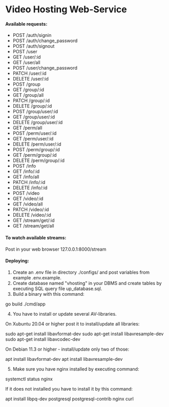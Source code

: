 # Video Hosting Web-Service

#### Available requests:

* POST   /auth/signin
* POST   /auth/change_password
* POST   /auth/signout
* POST   /user
* GET    /user/:id
* GET    /user/all
* POST   /user/change_password
* PATCH  /user/:id
* DELETE /user/:id
* POST   /group
* GET    /group/:id
* GET    /group/all
* PATCH  /group/:id
* DELETE /group/:id
* POST   /group/user/:id
* GET    /group/user/:id
* DELETE /group/user/:id
* GET    /perm/all
* POST   /perm/user/:id
* GET    /perm/user/:id
* DELETE /perm/user/:id
* POST   /perm/group/:id
* GET    /perm/group/:id
* DELETE /perm/group/:id
* POST   /info
* GET    /info/:id
* GET    /info/all
* PATCH  /info/:id
* DELETE /info/:id
* POST   /video
* GET    /video/:id
* GET    /video/all
* PATCH  /video/:id
* DELETE /video/:id
* GET    /stream/get/:id
* GET    /stream/get/all

#### To watch available streams:

Post in your web browser 127.0.0.1:8000/stream

#### Deploying:

1. Create an .env file in directory ./configs/ and post variables from example .env.example.
2. Create database named "vhosting" in your DBMS and create tables by executing
SQL query file up_database.sql.
3. Build a binary with this command:

go build ./cmd/app

4. You have to install or update several AV-libraries.

On Xubuntu 20.04 or higher post it to install/update all libraries:

sudo apt-get install libavformat-dev
sudo apt-get install libavresample-dev
sudo apt-get install libavcodec-dev

On Debian 11.3 or higher - install/update only two of those:

apt install libavformat-dev
apt install libavresample-dev

5. Make sure you have nginx installed by executing command:

systemctl status nginx

If it does not installed you have to install it by this command:

apt install libpq-dev postgresql postgresql-contrib nginx curl